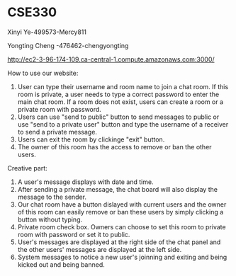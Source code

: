 # CSE330

Xinyi Ye-499573-Mercy811

Yongting Cheng -476462-chengyongting

http://ec2-3-96-174-109.ca-central-1.compute.amazonaws.com:3000/

How to use our website:
1. User can type their username and room name to join a chat room. If this room is private, a user needs to type a correct password to enter the main chat room. If a room does not exist, users can create a room or a private room with password.
2. Users can use "send to public" button to send messages to public or use "send to a private user" button and type the username of a receiver to send a private message.
3. Users can exit the room by clickinge "exit" button.
4. The owner of this room has the access to remove or ban the other users.


Creative part:
1. A user's message displays with date and time.
2. After sending a private message, the chat board will also display the message to the sender.
3. Our chat room have a button dislayed with current users and the owner of this room can easily remove or ban these users by simply clicking a button without typing.
4. Private room check box. Owners can choose to set this room to private room with password or set it to public.
5. User's messages are displayed at the right side of the chat panel and the other users' messages are displayed at the left side.
6. System messages to notice a new user's joinning and exiting and being kicked out and being banned.
